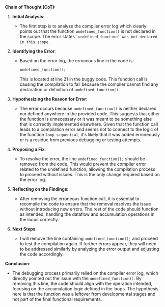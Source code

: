 **Chain of Thought (CoT):**

1. **Initial Analysis**:
   - The first step is to analyze the compiler error log which clearly points out that the function `undefined_function()` is not declared in the scope. The error states `'undefined_function' was not declared in this scope`.

2. **Identifying the Error**:
   - Based on the error log, the erroneous line in the code is:
     ```cpp
     undefined_function();
     ```
     This is located at line 21 in the buggy code. This function call is causing the compilation to fail because the compiler cannot find any declaration or definition of `undefined_function()`.

3. **Hypothesizing the Reason for Error**:
   - The error occurs because `undefined_function()` is neither declared nor defined anywhere in the provided code. This suggests that either the function is unnecessary or it was meant to be something else that is correctly implemented elsewhere. Given that the function call leads to a compilation error and seems not to connect to the logic of the function `loop_sequential`, it's likely that it was added erroneously or is a residue from previous debugging or testing attempts.

4. **Proposing a Fix**:
   - To resolve the error, the line `undefined_function();` should be removed from the code. This would prevent the compiler error related to the undefined function, allowing the compilation process to proceed without issues. This is the only change required based on the error log.

5. **Reflecting on the Findings**:
   - After removing the erroneous function call, it is essential to recompile the code to ensure that the removal resolves the issue without introducing new errors. The rest of the code should function as intended, handling the dataflow and accumulation operations in the loops correctly.

6. **Next Steps**:
   - I will remove the line containing `undefined_function();` and proceed to test the compilation again. If further errors appear, they will need to be addressed similarly by analyzing the error output and adjusting the code accordingly.

**Conclusion**:
- The debugging process primarily relied on the compiler error log, which directly pointed out the issue with the `undefined_function()`. By removing this line, the code should align with the operation intended, focusing on the accumulation logic defined in the loops. The hypothesis here is that the function was a leftover from developmental stages and not part of the final functional requirements.